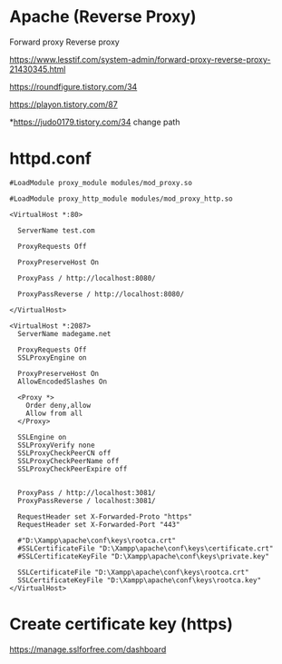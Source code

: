 # Apache (Reverse Proxy)
Forward proxy Reverse proxy

https://www.lesstif.com/system-admin/forward-proxy-reverse-proxy-21430345.html

https://roundfigure.tistory.com/34

https://playon.tistory.com/87

*https://judo0179.tistory.com/34    change path

# httpd.conf
```
#LoadModule proxy_module modules/mod_proxy.so

#LoadModule proxy_http_module modules/mod_proxy_http.so
```
```
<VirtualHost *:80>

  ServerName test.com
  
  ProxyRequests Off
  
  ProxyPreserveHost On
  
  ProxyPass / http://localhost:8080/
  
  ProxyPassReverse / http://localhost:8080/
  
</VirtualHost>
```

```
<VirtualHost *:2087>
  ServerName madegame.net

  ProxyRequests Off
  SSLProxyEngine on

  ProxyPreserveHost On
  AllowEncodedSlashes On

  <Proxy *>
    Order deny,allow
    Allow from all
  </Proxy>

  SSLEngine on
  SSLProxyVerify none
  SSLProxyCheckPeerCN off
  SSLProxyCheckPeerName off
  SSLProxyCheckPeerExpire off


  ProxyPass / http://localhost:3081/
  ProxyPassReverse / localhost:3081/

  RequestHeader set X-Forwarded-Proto "https"
  RequestHeader set X-Forwarded-Port "443"

  #"D:\Xampp\apache\conf\keys\rootca.crt"
  #SSLCertificateFile "D:\Xampp\apache\conf\keys\certificate.crt"
  #SSLCertificateKeyFile "D:\Xampp\apache\conf\keys\private.key"

  SSLCertificateFile "D:\Xampp\apache\conf\keys\rootca.crt"
  SSLCertificateKeyFile "D:\Xampp\apache\conf\keys\rootca.key"
</VirtualHost>
```
# Create certificate key (https)

https://manage.sslforfree.com/dashboard
